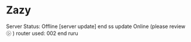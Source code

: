 # Zazy

Server Status: Offline [server update] end ss update Online (please review ㋛ )
router used: 002 end ruru
